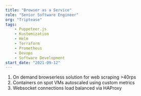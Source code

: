 ```yaml
---
title: "Browser as a Service"
role: "Senior Software Engineer"
org: "Triptease"
tags:
    - Puppeteer.js
    - Kustomization
    - Helm
    - Terraform
    - Prometheus
    - Devops
    - Software Development
start_date: "2021-09-12"
---
```

1. On demand browserless solution for web scraping >40rps
2. Containers on spot VMs autoscaled using custom metrics
3. Websocket connections load balanced via HAProxy
